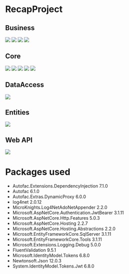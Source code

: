 # RecapProject

<p><h2>Business</h2></p>
<img src="https://github.com/mrm65/RecapProject/blob/master/b1.JPG" width="auto"> 
<img src="https://github.com/mrm65/RecapProject/blob/master/b2.JPG" width="auto">
<img src="https://github.com/mrm65/RecapProject/blob/master/b3.JPG" width="auto">
<img src="https://github.com/mrm65/RecapProject/blob/master/b4.JPG" width="auto">


<p><h2>Core</h2></p>
<img src="https://github.com/mrm65/RecapProject/blob/master/c1.JPG" width="auto"> 
<img src="https://github.com/mrm65/RecapProject/blob/master/c2.JPG" width="auto">
<img src="https://github.com/mrm65/RecapProject/blob/master/c3.JPG" width="auto"> 
<img src="https://github.com/mrm65/RecapProject/blob/master/c4.JPG" width="auto">
<img src="https://github.com/mrm65/RecapProject/blob/master/c5.JPG" width="auto">


<p><h2>DataAccess</h2></p>
<img src="https://github.com/mrm65/RecapProject/blob/master/c6.JPG" width="auto"> 

<p><h2>Entities</h2></p>
<img src="https://github.com/mrm65/RecapProject/blob/master/c8.JPG" width="auto"> 

<p><h2>Web API</h2></p>
<img src="https://github.com/mrm65/RecapProject/blob/master/c9.JPG" width="auto"> 


# Packages used

- Autofac.Extensions.DependencyInjection  7.1.0
- Autofac 6.1.0
- Autofac.Extras.DynamicProxy 6.0.0
- log4net 2.0.12
- MicroKnights.Log4NetAdoNetAppender      2.2.0
- Microsoft.AspNetCore.Authentication.JwtBearer 3.1.11
- Microsoft.AspNetCore.Http.Features 5.0.3
- Microsoft.AspNetCore.Hosting 2.2.7
- Microsoft.AspNetCore.Hosting.Abstractions  2.2.0
- Microsoft.EntityFrameworkCore.SqlServer 3.1.11
- Microsoft.EntityFrameworkCore.Tools 3.1.11
- Microsoft.Extensions.Logging.Debug 5.0.0
- FluentValidation 9.5.1
- Microsoft.IdentityModel.Tokens 6.8.0
- Newtonsoft.Json 12.0.3
- System.IdentityModel.Tokens.Jwt 6.8.0




